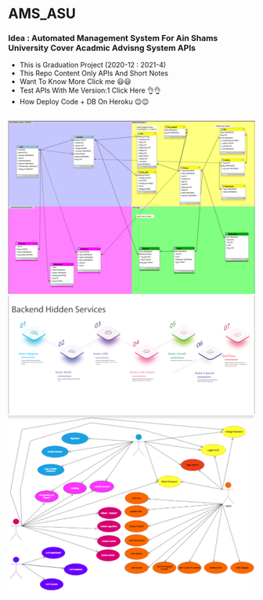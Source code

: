 # AMS_ASU
<h3>Idea : Automated Management System For Ain Shams University 
Cover Acadmic Advisng System APIs </h3>
<ul>
  <li> This is Graduation Project (2020-12 : 2021-4) </li>
  <li> This Repo Content Only APIs And Short Notes </li>
  <li> <a src="https://youtu.be/McPuOl9ws1E">Want To Know More Click me 😃😃 </a>  </li>
  <li> <a src="https://youtu.be/tpVaxPpGyqU">Test APIs With Me Version:1 Click Here 👌👌 </a>  </li>
  <li> <a src="https://youtu.be/gUt5nsBZjNo">How Deploy Code + DB On Heroku 😉😉 </a>  </li>

</ul>
<br>
<img src="img1.png">
<img src="img2.png">
<img src="img3.png">


